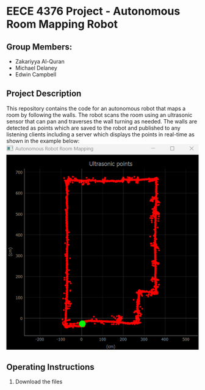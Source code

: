 # EECE 4376 Project - Autonomous Room Mapping Robot

## Group Members:
- Zakariyya Al-Quran
- Michael Delaney
- Edwin Campbell

## Project Description
This repository contains the code for an autonomous robot that maps a room by following the walls. The robot scans the room using an ultrasonic sensor that can pan and traverses the wall turning as needed. The walls are detected as points which are saved to the robot and published to any listening clients including a server which displays the points in real-time as shown in the example below:
![Example output](/images/mapping.png)

## Operating Instructions
1. Download the files
